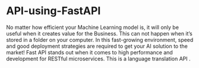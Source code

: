 # API-using-FastAPI
No matter how efficient your Machine Learning model is, it will only be useful when it creates value for the Business. 
This can not happen when it’s stored in a folder on your computer. In this fast-growing environment, speed and good deployment strategies are required to get your AI solution to the market!
Fast API stands out when it comes to high performance and development for RESTful microservices. 
This is a language  translation API .
